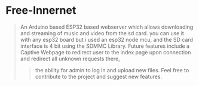 # Free-Innernet
> An Arduino based ESP32 based webserver which allows downloading and streaming of music and video from the sd card.
> you can use it with any esp32 board but i used an esp32 node mcu, and the SD card interface is 4 bit using the SDMMC Library.
> Future features include a Captive Webpage to redirect user to the index page upon connection and redirect all unknown requests there,
>> the ability for admin to log in and upload new files.
> Feel free to contribute to the project and suggest new features.

